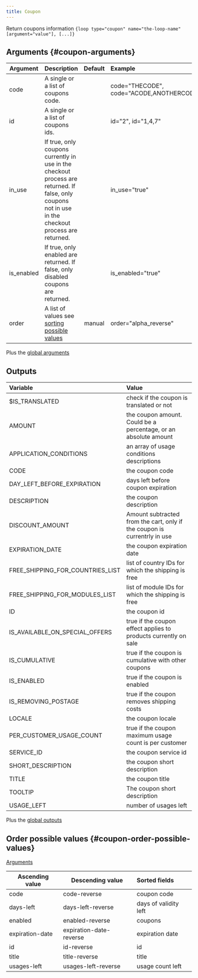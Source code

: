 ```yaml
---
title: Coupon
---
```


Return coupons information
`{loop type="coupon" name="the-loop-name" [argument="value"], [...]}`

## Arguments {#coupon-arguments}

| Argument   | Description                                                                                                                                          | Default | Example                                         |
|------------|:-----------------------------------------------------------------------------------------------------------------------------------------------------|:-------:|:------------------------------------------------|
| code       | A single or a list of coupons code.                                                                                                                  |         | code="THECODE", code="ACODE,ANOTHERCODE,COCODE" |                                                    |           | product="2"                 |
| id         | A single or a list of coupons ids.                                                                                                                   |         | id="2", id="1,4,7"                              |
| in_use     | If true, only coupons currently in use in the checkout process are returned. If false, only coupons not in use in the checkout process are returned. |         | in_use="true"                                   |
| is_enabled | If true, only enabled are returned. If false, only disabled coupons are returned.                                                                    |         | is_enabled="true"                               |
| order      | A list of values see [sorting possible values](#coupon-order-possible-values)                                                                        | manual  | order="alpha_reverse"                           |

Plus the [global arguments](./global_arguments)

## Outputs

| Variable                         | Value                                                                    |
|:---------------------------------|:-------------------------------------------------------------------------|
| $IS_TRANSLATED                   | check if the coupon is translated or not                                 |
| AMOUNT                           | the coupon amount. Could be a percentage, or an absolute amount          |
| APPLICATION_CONDITIONS           | an array of usage conditions descriptions                                |
| CODE                             | the coupon code                                                          |
| DAY_LEFT_BEFORE_EXPIRATION       | days left before coupon expiration                                       |
| DESCRIPTION                      | the coupon description                                                   |
| DISCOUNT_AMOUNT                  | Amount subtracted from the cart, only if the coupon is currentrly in use |
| EXPIRATION_DATE                  | the coupon expiration date                                               |
| FREE_SHIPPING_FOR_COUNTRIES_LIST | list of country IDs for which the shipping is free                       |
| FREE_SHIPPING_FOR_MODULES_LIST   | list of module IDs for which the shipping is free                        |
| ID                               | the coupon id                                                            |
| IS_AVAILABLE_ON_SPECIAL_OFFERS   | true if the coupon effect applies to products currently on sale          |
| IS_CUMULATIVE                    | true if the coupon is cumulative with other coupons                      |
| IS_ENABLED                       | true if the coupon is enabled                                            |
| IS_REMOVING_POSTAGE              | true if the coupon removes shipping costs                                |
| LOCALE                           | the coupon locale                                                        |
| PER_CUSTOMER_USAGE_COUNT         | true if the coupon maximum usage count is per customer                   |
| SERVICE_ID                       | the coupon service id                                                    |
| SHORT_DESCRIPTION                | the coupon short description                                             |
| TITLE                            | the coupon title                                                         |
| TOOLTIP                          | The coupon short description                                             |
| USAGE_LEFT                       | number of usages left                                                    |

Plus the [global outputs](./global_arguments)

## Order possible values {#coupon-order-possible-values}
[Arguments](#coupon-arguments)

| Ascending value | Descending value        | Sorted fields         |
|-----------------|-------------------------|:----------------------|
| code            | code-reverse            | coupon code           |
| days-left       | days-left-reverse       | days of validity left |
| enabled         | enabled-reverse         | coupons               |
| expiration-date | expiration-date-reverse | expiration date       |
| id              | id-reverse              | id                    |
| title           | title-reverse           | title                 |
| usages-left     | usages-left-reverse     | usage count left      |
